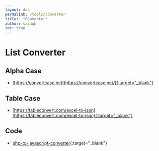 ```yaml
---
layout: doc
permalink: /tools/converter
title:  "Converter"
author: saidqb
toc: true
---
```


# List Converter

## Alpha Case
+ [https://convertcase.net](https://convertcase.net/){:target="_blank"}

## Table Case
+ [https://tableconvert.com/excel-to-json](https://tableconvert.com/excel-to-json){:target="_blank"}

## Code
+ [php-to-javascript-converter](https://www.codeconvert.ai/php-to-javascript-converter){:target="_blank"}


